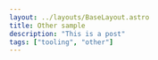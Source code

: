 ```yaml
---
layout: ../layouts/BaseLayout.astro
title: Other sample
description: "This is a post"
tags: ["tooling", "other"]
---
```

